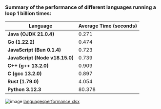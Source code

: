 
### Summary of the performance of different languages running a loop 1 billion times:

| Language                     | Average Time (seconds) |
|------------------------------|------------------------|
| **Java (OJDK 21.0.4)**       | 0.271                  |
| **Go (1.22.2)**              | 0.474                  |
| **JavaScript (Bun 0.1.4)**   | 0.723                  |
| **JavaScript (Node v18.15.0)** | 0.739                |
| **C++ (g++ 13.2.0)**         | 0.909                  |
| **C (gcc 13.2.0)**           | 0.897                  |
| **Rust (1.79.0)**            | 4.054                  |
| **Python 3.12.3**            | 80.378                 |

![image](https://github.com/user-attachments/assets/8253c294-af69-4ae1-ad17-b187dbd99462)
[languagesperformance.xlsx](https://github.com/user-attachments/files/16490833/languagesperformance.xlsx)
